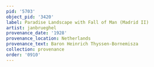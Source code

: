 ```yaml
---
pid: '5703'
object_pid: '3420'
label: Paradise Landscape with Fall of Man (Madrid II)
artist: janbrueghel
provenance_date: '1928'
provenance_location: Netherlands
provenance_text: Baron Heinrich Thyssen-Bornemisza
collection: provenance
order: '0910'
---
```

